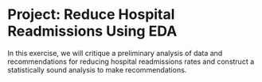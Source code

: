 # Project: Reduce Hospital Readmissions Using EDA
In this exercise, we will critique a preliminary analysis of data and recommendations for reducing hospital readmissions rates
and construct a statistically sound analysis to make recommendations. 
